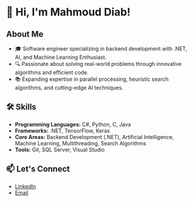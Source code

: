 # 👋 Hi, I'm Mahmoud Diab!  

## About Me  
- 🎓 Software engineer specializing in backend development with .NET, AI, and Machine Learning Enthusiast.  
- 🔍 Passionate about solving real-world problems through innovative algorithms and efficient code.  
- 📚 Expanding expertise in parallel processing, heuristic search algorithms, and cutting-edge AI techniques.  

## 🛠️ Skills  
- **Programming Languages:** C#, Python, C, Java  
- **Frameworks:** .NET, TensorFlow, Keras  
- **Core Areas:** Backend Development (.NET), Artificial Intelligence, Machine Learning, Multithreading, Search Algorithms  
- **Tools:** Git, SQL Server, Visual Studio  

## 📫 Let's Connect  
- [LinkedIn](https://www.linkedin.com/in/mahmoud-diab-tech/)  
- [Email](mailto:mahmouddiab152@gmail.com)

